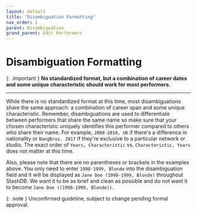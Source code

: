 ```yaml
---
layout: default
title: "Disambiguation Formatting"
nav_order: 1
parent: Disambiguation
grand_parent: Edit Performers
---
```


# Disambiguation Formatting

{: .important }
**No standardized format, but a combination of career dates and some unique characteristic should work for most performers.**

---

While there is no standardized format at this time, most disambiguations share the same approach: a combination of career span and some unique characteristic. Remember, disambiguations are used to differentiate between performers that share the same name so make sure that your chosen characteristic uniquely identifies this performer compared to others who share their name. For example, `2008-2010, UK` if there's a difference in nationality or `BangBros, 2017` if they're exclusive to a particular network or studio. The exact order of `Years, Characteristic` vs. `Characteristic, Years` does not matter at this time.

Also, please note that there are no parentheses or brackets in the examples above. You only need to enter `1998-1999, Blonde` into the disambiguation field and it will be displayed as `Jane Doe (1998-1999, Blonde)` throughout StashDB. We want it to be as brief and clean as possible and do not want it to become `Jane Doe ((1998-1999, Blonde))`.

{: .note }
Unconfirmed guideline, subject to change pending formal approval.
